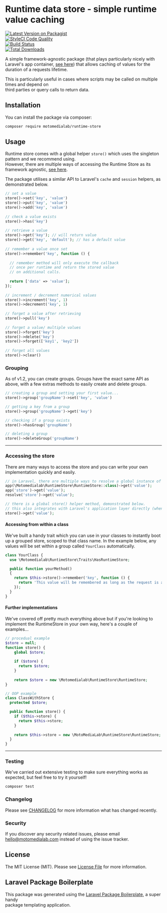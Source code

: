 
# Runtime data store - simple runtime value caching  
  
[![Latest Version on Packagist](https://img.shields.io/packagist/v/motomedialab/runtime-store.svg?style=flat-square)](https://packagist.org/packages/motomedialab/runtime-store)  
[![StyleCI Code Quality](https://github.styleci.io/repos/211288585/shield?style=flat-square)](https://github.styleci.io/repos/211288585)  
[![Build Status](https://img.shields.io/travis/motomedialab/runtime-store/master.svg?style=flat-square)](https://travis-ci.org/motomedialab/runtime-store)  
[![Total Downloads](https://img.shields.io/packagist/dt/motomedialab/runtime-store.svg?style=flat-square)](https://packagist.org/packages/motomedialab/runtime-store)  
  
A simple framework-agnostic package (that plays particularly nicely with Laravel's app container, [see here](#accessing-the-store)) that allows caching of values for the duration of a requests lifetime.
  
This is particularly useful in cases where scripts may be called on multiple times and depend on  
third parties or query calls to return data.  
  
## Installation  
  
You can install the package via composer:  
  
```bash  
composer require motomedialab/runtime-store  
```  
  
## Usage  
  
Runtime store comes with a global helper `store()` which uses the singleton pattern and we recommend using.  
However, there are multiple ways of accessing the Runtime Store as its framework agnostic, [see here](#accessing-the-store).
  
The package utilises a similar API to Laravel's `cache` and `session` helpers, as demonstrated below.
  
``` php  
// set a value  
store()->set('key', 'value')  
store()->put('key', 'value')  
store()->add('key', 'value')  
  
// check a value exists  
store()->has('key')  
  
// retrieve a value  
store()->get('key'); // will return value  
store()->get('key', 'default'); // has a default value  
  
// remember a value once set  
store()->remember('key', function () {  
  
  // remember method will only execute the callback  
  // once per runtime and return the stored value  
  // on additional calls.  
  
  return ['data' => 'value'];  
});  
  
// increment / decrement numerical values  
store()->increment('key', 1)  
store()->decrement('key', 1)  
  
// forget a value after retrieving  
store()->pull('key')  
  
// forget a value/ multiple values  
store()->forget('key')  
store()->delete('key')  
store()->forget(['key1', 'key2'])  
  
// forget all values  
store()->clear()
```

### Grouping

As of v1.2, you can create groups. Groups have the exact same API as above, with a few extras methods to easily create and delete groups.

```php
// creating a group and setting your first value...
store()->group('groupName')->set('key', 'value')

// getting a key from a group
store()->group('groupName')->get('key')

// checking if a group exists
store()->hasGroup('groupName')

// deleting a group
store()->deleteGroup('groupName')
```
---
  
### Accessing the store

There are many ways to access the store and you can write your own implementation quickly and easily.
  
```php  
// in Laravel, there are multiple ways to resolve a global instance of the store...  
app(\Motomedialab\RuntimeStore\RuntimeStore::class)->get('value');  
app('store')->get('value');  
resolve('store')->get('value');  

// there is a global store() helper method, demonstrated below.
// this also integrates with Laravel's application layer directly (when installed).
store()->get('value');
```  

#### Accessing from within a class

We've built a handy trait which you can use in your classes to instantly boot up a grouped store, scoped to that class name. In the example below, any values will be set within a group called `YourClass` automatically.

```php
class YourClass {
  use \Motomedialab\RuntimeStore\Traits\HasRuntimeStore;

  public function yourMethod()
  {
    return $this->store()->remember('key', function () {
      return 'This value will be remembered as long as the request is active!';
    });
  }
}
```

#### Further implementations

We've covered off pretty much everything above but if you're looking to implement the RuntimeStore in your own way, here's a couple of examples...

```php
// procedual example
$store = null;  
function store() {  
    global $store;  
    
    if ($store) {
      return $store;
    }
    
    return $store = new \Motomedialab\RuntimeStore\RuntimeStore;  
}

// OOP example
class ClassWithStore {
  protected $store;

  public function store() {
    if ($this->store) {
      return $this->store;
    }
    
    return $this->store = new \MotoMediaLab\RuntimeStore\RuntimeStore;
  }
}
```

---
  
### Testing  

We've carried out extensive testing to make sure everything works as expected, but feel free to try it yourself!
  
``` bash  
composer test  
```  
  
### Changelog  
  
Please see [CHANGELOG](CHANGELOG.md) for more information what has changed recently.  
  
### Security  
  
If you discover any security related issues, please email hello@motomedialab.com instead of using the issue tracker.  
  
## License  
  
The MIT License (MIT). Please see [License File](LICENSE.md) for more information.  
  
## Laravel Package Boilerplate  
  
This package was generated using the [Laravel Package Boilerplate](https://laravelpackageboilerplate.com), a super handy  
package templating application.

